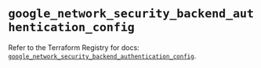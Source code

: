 # `google_network_security_backend_authentication_config`

Refer to the Terraform Registry for docs: [`google_network_security_backend_authentication_config`](https://registry.terraform.io/providers/hashicorp/google-beta/6.28.0/docs/resources/google_network_security_backend_authentication_config).
